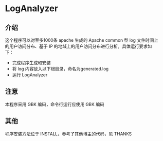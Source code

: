 # LogAnalyzer
## 介绍
这个程序可以对至多1000条 apache 生成的 Apache common 型 log 文件时间上的⽤户访问分布、基于 IP 的地域上的⽤户访问分布进行分析，具体运行要求如下：
* 完成程序生成和安装
* 将 log 内容放入以下根目录，命名为generated.log
* 运行 LogAnalyzer

## 注意
本程序采用 GBK 编码，命令行运行应使用 GBK 编码

## 其他
程序安装方法位于 INSTALL，参考了其他博主的代码，见 THANKS